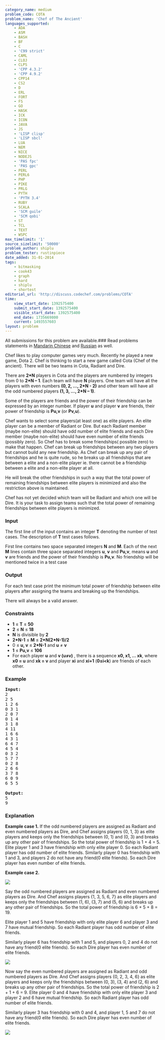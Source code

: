 ```yaml
---
category_name: medium
problem_code: COTA
problem_name: 'Chef of The Ancient'
languages_supported:
    - ADA
    - ASM
    - BASH
    - BF
    - C
    - 'C99 strict'
    - CAML
    - CLOJ
    - CLPS
    - 'CPP 4.3.2'
    - 'CPP 4.9.2'
    - CPP14
    - CS2
    - D
    - ERL
    - FORT
    - FS
    - GO
    - HASK
    - ICK
    - ICON
    - JAVA
    - JS
    - 'LISP clisp'
    - 'LISP sbcl'
    - LUA
    - NEM
    - NICE
    - NODEJS
    - 'PAS fpc'
    - 'PAS gpc'
    - PERL
    - PERL6
    - PHP
    - PIKE
    - PRLG
    - PYTH
    - 'PYTH 3.4'
    - RUBY
    - SCALA
    - 'SCM guile'
    - 'SCM qobi'
    - ST
    - TCL
    - TEXT
    - WSPC
max_timelimit: '1'
source_sizelimit: '50000'
problem_author: shiplu
problem_tester: rustinpiece‎
date_added: 31-01-2014
tags:
    - bitmasking
    - cook43
    - graph
    - hard
    - shiplu
    - shortest
editorial_url: 'http://discuss.codechef.com/problems/COTA'
time:
    view_start_date: 1392575400
    submit_start_date: 1392575400
    visible_start_date: 1392575400
    end_date: 1735669800
    current: 1493557603
layout: problem
---
```

All submissions for this problem are available.###  Read problems statements in [Mandarin Chinese](http://www.codechef.com/download/translated/COOK43/mandarin/COTA.pdf) and [Russian](http://www.codechef.com/download/translated/COOK43/russian/COTA.pdf) as well.

Chef likes to play computer games very much. Recently he played a new game, Dota 2.
Chef is thinking to start a new game called Cota (Chef of the ancient).
There will be two teams in Cota, Radiant and Dire.

There are **2\*N** players in Cota and the players are numbered by integers from 0 to **2\*N – 1**.
Each team will have **N** players. One team will have all the players with even numbers **(0, 2, …, 2\*N - 2)**
and other team will have all the odd numbered players **(1, 3, …, 2\*N – 1)**.

Some of the players are friends and the power of their friendship can be expressed by an integer number.
If player **u** and player **v** are friends, their power of friendship is **Pu,v** (or **Pv,u**).

Chef wants to select some players(at least one) as elite players.
An elite player can be a member of Radiant or Dire.
But each Radiant member (maybe non-elite) should have odd number of elite friends and each Dire member (maybe non-elite) should have even number of elite friends (possibly zero).
So Chef has to break some friendships( possible zero) to make that happen.
Chef can break up friendships between any two players but cannot build any new friendship.
As Chef can break up any pair of friendships and he is quite rude, so he breaks up all friendships that are between a elite and a non-elite player ie. there cannot be a friendship between a elite and a non-elite player at all.

He will break the other friendships in such a way that the total power of remaining friendships between elite players
is minimized and also the restriction above is maintained.

Chef has not yet decided which team will be Radiant and which one will be Dire. It is your task to assign teams such that the total power of remaining friendships between elite players is minimized.

### Input

The first line of the input contains an integer **T** denoting the number of test cases. The description of **T** test cases follows.

First line contains two space separated integers **N** and **M**. Each of the next **M** lines contain three space separated integers **u**, **v** and **Pu,v**, means **u** and **v** are friends and the power of their friendship is **Pu,v**. No friendship will be mentioned twice in a test case

### Output

For each test case print the minimum total power of friendship between elite players after assigning the teams
and breaking up the friendships.

There will always be a valid answer.

### Constraints

- **1** ≤ **T** ≤ **50**
- **2** ≤ **N** ≤ **18**
- **N** is divisible by **2**
- **2\*N-1** ≤ **M** ≤ **2\*N(2\*N-1)/2**
- 0 ≤ **u, v** ≤ **2\*N-1** and **u** ≠ **v**
- **1** ≤ **Pu,v** ≤ **106**
- For each player **u** and **v (u≠v)** , there is a sequence **x0, x1, ... xk**, where **x0 = u** and **xk = v** and player **xi** and **xi+1** (**0≤i<k**) are friends of each other.

### Example

<pre><b>Input:</b>
2
2 5
1 2 6
0 3 1
2 0 7
0 1 4
3 1 8
4 11
1 6 6
4 3 1
6 4 7
4 5 4
0 3 2
5 7 7
0 2 8
2 6 6
3 7 8
6 0 9
6 5 5

<b>Output:</b>
5
9
</pre>
### Explanation

**Example case 1.** If the odd numbered players are assigned as Radiant and even numbered players as Dire, and Chef assigns players {0, 1, 3} as elite players and keeps only the friendships between (0, 1) and (0, 3) and breaks up any other pair of friendships. So the total power of friendship is 1 + 4 = 5. Elite player 1 and 3 have friendship with only elite player 0. So each Radiant player has odd number of elite friends. Similarly player 0 has friendship with 1 and 3, and players 2 do not have any friend(0 elite friends). So each Dire player has even number of elite friends.

**Example case 2.**

![](//www.codechef.com/download/sample2.png)

Say the odd numbered players are assigned as Radiant and even numbered players as Dire.
And Chef assigns players {1, 3, 5, 6, 7} as elite players and keeps only the friendships between (1, 6), (3, 7) and (5, 6) and breaks up any other pair of friendships.
So the total power of friendship is 6 + 5 + 8 = 19.

Elite player 1 and 5 have friendship with only elite player 6 and player 3 and 7 have mutual friendship.
So each Radiant player has odd number of elite friends.

Similarly player 6 has friendship with 1 and 5, and players 0, 2 and 4 do not have any friend(0 elite friends).
So each Dire player has even number of elite friends.

![](//www.codechef.com/download/Even.png)

Now say the even numbered players are assigned as Radiant and odd numbered players as Dire.
And Chef assigns players {0, 2, 3, 4, 6} as elite players and keeps only the friendships between (0, 3), (3, 4) and (2, 6) and breaks up any other pair of friendships.
So the total power of friendship is 2 + 1 + 6 = 9.
Elite player 0 and 4 have friendship with only elite player 3 and player 2 and 6 have mutual friendship.
So each Radiant player has odd number of elite friends.

Similarly player 3 has friendship with 0 and 4, and player 1, 5 and 7 do not have any friend(0 elite friends).
So each Dire player has even number of elite friends.

![](//www.codechef.com/download/Odd.png)
